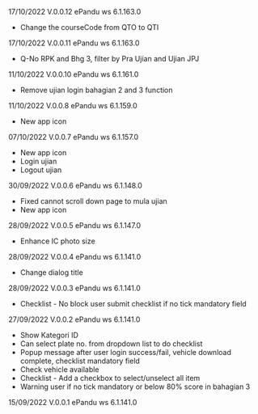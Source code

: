 17/10/2022 V.0.0.12
ePandu ws 6.1.163.0

- Change the courseCode from QTO to QTI

17/10/2022 V.0.0.11
ePandu ws 6.1.163.0

- Q-No RPK and Bhg 3, filter by Pra Ujian and Ujian JPJ

11/10/2022 V.0.0.10
ePandu ws 6.1.161.0

- Remove ujian login bahagian 2 and 3 function

11/10/2022 V.0.0.8
ePandu ws 6.1.159.0

- New app icon

07/10/2022 V.0.0.7
ePandu ws 6.1.157.0

- New app icon
- Login ujian
- Logout ujian

30/09/2022 V.0.0.6
ePandu ws 6.1.148.0

- Fixed cannot scroll down page to mula ujian
- New app icon

28/09/2022 V.0.0.5
ePandu ws 6.1.147.0

- Enhance IC photo size

28/09/2022 V.0.0.4
ePandu ws 6.1.141.0

- Change dialog title

28/09/2022 V.0.0.3
ePandu ws 6.1.141.0

- Checklist - No block user submit checklist if no tick mandatory field

27/09/2022 V.0.0.2
ePandu ws 6.1.141.0

- Show Kategori ID
- Can select plate no. from dropdown list to do checklist
- Popup message after user login success/fail, vehicle download complete, checklist mandatory field
- Check vehicle available
- Checklist - Add a checkbox to select/unselect all item
- Warning user if no tick mandatory or below 80% score in bahagian 3

15/09/2022 V.0.0.1
ePandu ws 6.1.141.0
